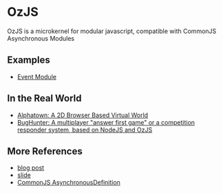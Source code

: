 OzJS
========
OzJS is a microkernel for modular javascript, compatible with CommonJS Asynchronous Modules

Examples
-------------------------------
* [Event Module](https://github.com/dexteryy/OzJS/blob/master/tests/test_event.js)

In the Real World
-------------------------------
* [Alphatown: A 2D Browser Based Virtual World](http://alphatown.com)
* [BugHunter: A multiplayer "answer first game" or a competition responder system, based on NodeJS and OzJS](https://github.com/dexteryy/BugHunter)

More References
-------------------------------
* [blog post](http://www.limboy.com/2010/12/19/module-and-compiler-for-common-js/) 
* [slide](http://www.slideshare.net/dexter_yy/js-6228773)
* [CommonJS AsynchronousDefinition](http://wiki.commonjs.org/wiki/Modules/AsynchronousDefinition)



